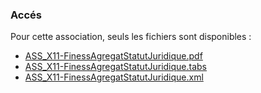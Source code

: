 ### Accés

Pour cette association,  seuls les fichiers sont disponibles  : 
* [ASS_X11-FinessAgregatStatutJuridique.pdf](ASS_X11-FinessAgregatStatutJuridique.pdf)
* [ASS_X11-FinessAgregatStatutJuridique.tabs](ASS_X11-FinessAgregatStatutJuridique.tabs)
* [ASS_X11-FinessAgregatStatutJuridique.xml](ASS_X11-FinessAgregatStatutJuridique.xml)
